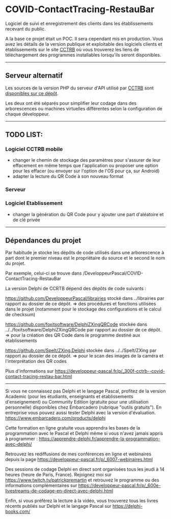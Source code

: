 # COVID-ContactTracing-RestauBar

Logiciel de suivi et enregistrement des clients dans les établissements recevant du public.

A la base ce projet était un POC. Il sera cependant mis en production. Vous avez les détails de la version publique et exploitable des logiciels clients et établissements sur le site [CCTRB](https://cctrb.fr) où vous trouverez les liens de téléchargement des programmes installables lorsqu'ils seront disponibles.

-----

## Serveur alternatif

Les sources de la version PHP du serveur d'API utilisé par [CCTRB](https://cctrb.fr/) sont [disponibles sur ce dépôt](https://github.com/DeveloppeurPascal/CCTRB-PHP-API-Server).

Les deux ont été séparés pour simplifier leur codage dans des arborescences ou machines virtuelles différentes selon la configuration de chaque développeur.

-----

## TODO LIST:

### Logiciel CCTRB mobile

* changer le chemin de stockage des paramètres pour s'assurer de leur effacement en même temps que l'application ou proposer une option pour les effacer (ou envoyer sur l'option de l'OS pour ça, sur Android)
* adapter la lecture du QR Code à son nouveau format

### Serveur

### Logiciel Etablissement

* changer la génération du QR Code pour y ajouter une part d'aléatoire et de clé privée

-----

## Dépendances du projet

Par habitude je stocke les dépôts de code utilisés dans une arborescence à part dont le premier niveau est le propriétaire du source et le second le nom du projet.

Par exemple, celui-ci se trouve dans /DeveloppeurPascal/COVID-ContactTracing-RestauBar

La version Delphi de CCRTB dépend des dépôts de code suivants :

https://github.com/DeveloppeurPascal/librairies stocké dans ../librairies par rapport au dossier de ce dépôt.
=> des procédures et fonctions utilisées dans le projet (notamment pour le stockage des configurations et le calcul de checksum)

https://github.com/foxitsoftware/DelphiZXingQRCode stockée dans ../../foxitsoftware/DelphiZXingQRCode par rapport au dossier de ce dépôt.
=> pour la création des QR Code dans le programme destiné aux établissements

https://github.com/Spelt/ZXing.Delphi stockée dans ../../Spelt/ZXing par rapport au dossier de ce dépôt.
=> pour le scan des images de la caméra et l'interprétation des QR codes

Plus d'informations sur https://developpeur-pascal.fr/p/_300f-cctrb--covid-contact-tracing-restau-bar.html

-----

Si vous ne connaissez pas Delphi et le langage Pascal, profitez de la version Academic (pour les étudiants, enseignants et établissements d'enseignement) ou Community Edition (gratuite pour une utilisation personnelle) disponibles chez Embarcadero (rubrique "outils gratuits").
En entreprise vous pouvez aussi tester Delphi avec la version d'évaluation.
https://www.embarcadero.com/products/delphi

Cette formation en ligne gratuite vous apprendra les bases de la programmation avec le Pascal et Delphi même si vous n'avez jamais appris à programmer :
https://apprendre-delphi.fr/apprendre-la-programmation-avec-delphi/

Retrouvez les rediffusions de mes conférences en ligne et webinaires depuis la page https://developpeur-pascal.fr/p/_6007-webinaires.html

Des sessions de codage Delphi en direct sont organisées tous les jeudi à 14 heures (heure de Paris, France). Rejoignez moi sur https://www.twitch.tv/patrickpremartin et retrouvez le programme ou des informations complémentaires sur https://developpeur-pascal.fr/p/_600e-livestreams-de-codage-en-direct-avec-delphi.html

Enfin, si vous préférez la lecture à la vidéo, vous trouverez tous les livres récents publiés sur Delphi et le langage Pascal sur https://delphi-books.com/
